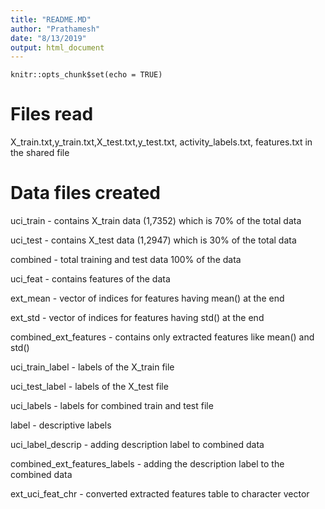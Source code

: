 ```yaml
---
title: "README.MD"
author: "Prathamesh"
date: "8/13/2019"
output: html_document
---
```


```{r setup, include=FALSE}
knitr::opts_chunk$set(echo = TRUE)
```

# Files read
X_train.txt,y_train.txt,X_test.txt,y_test.txt, activity_labels.txt, features.txt in the shared file

# Data files created
uci_train - contains X_train data (1,7352) which is 70% of the total data


uci_test - contains X_test data (1,2947) which is 30% of the total data


combined - total training and test data 100% of the data


uci_feat - contains features of the data


ext_mean - vector of indices for features having mean() at the end


ext_std - vector of indices for features having std() at the end


combined_ext_features - contains only extracted features like mean() and std()


uci_train_label - labels of the X_train file


uci_test_label - labels of the X_test file


uci_labels -                   labels for combined train and test file


label -                        descriptive labels


uci_label_descrip -            adding description label to combined data


combined_ext_features_labels - adding the description label to the combined data


ext_uci_feat_chr -             converted extracted features table to character vector




